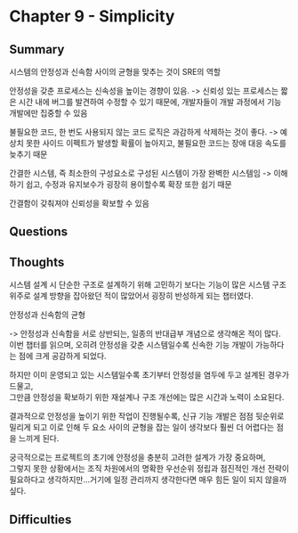 # Chapter 9 - Simplicity
## Summary 
시스템의 안정성과 신속함 사이의 균형을 맞추는 것이 SRE의 역할

안정성을 갖춘 프로세스는 신속성을 높이는 경향이 있음.
-> 신뢰성 있는 프로세스는 짧은 시간 내에 버그를 발견하여 수정할 수 있기 때문에, 개발자들이 개발 과정에서 기능 개발에만 집중할 수 있음

불필요한 코드, 한 번도 사용되지 않는 코드 로직은 과감하게 삭제하는 것이 좋다. 
-> 예상치 못한 사이드 이펙트가 발생할 확률이 높아지고, 불필요한 코드는 장애 대응 속도를 늦추기 때문

간결한 시스템, 즉 최소한의 구성요소로 구성된 시스템이 가장 완벽한 시스템임
-> 이해하기 쉽고, 수정과 유지보수가 굉장히 용이할수록 확장 또한 쉽기 때문

간결함이 갖춰져야 신뢰성을 확보할 수 있음
## Questions

## Thoughts
시스템 설계 시 단순한 구조로 설계하기 위해 고민하기 보다는 기능이 많은 시스템 구조 위주로 설계 방향을 잡아왔던 적이 많았어서 굉장히 반성하게 되는 챕터였다. 

안정성과 신속함의 균형

-> 안정성과 신속함을 서로 상반되는, 일종의 반대급부 개념으로 생각해온 적이 많다.  
이번 챕터를 읽으며, 오히려 안정성을 갖춘 시스템일수록 신속한 기능 개발이 가능하다는 점에 크게 공감하게 되었다.

하지만 이미 운영되고 있는 시스템일수록 초기부터 안정성을 염두에 두고 설계된 경우가 드물고,  
그만큼 안정성을 확보하기 위한 재설계나 구조 개선에는 많은 시간과 노력이 소요된다.

결과적으로 안정성을 높이기 위한 작업이 진행될수록, 신규 기능 개발은 점점 뒷순위로 밀리게 되고 이로 인해 두 요소 사이의 균형을 잡는 일이 생각보다 훨씬 더 어렵다는 점을 느끼게 된다.

궁극적으로는 프로젝트의 초기에 안정성을 충분히 고려한 설계가 가장 중요하며,  
그렇지 못한 상황에서는 조직 차원에서의 명확한 우선순위 정립과 점진적인 개선 전략이 필요하다고 생각하지만...거기에 일정 관리까지 생각한다면 매우 힘든 일이 되지 않을까 싶다.
## Difficulties

